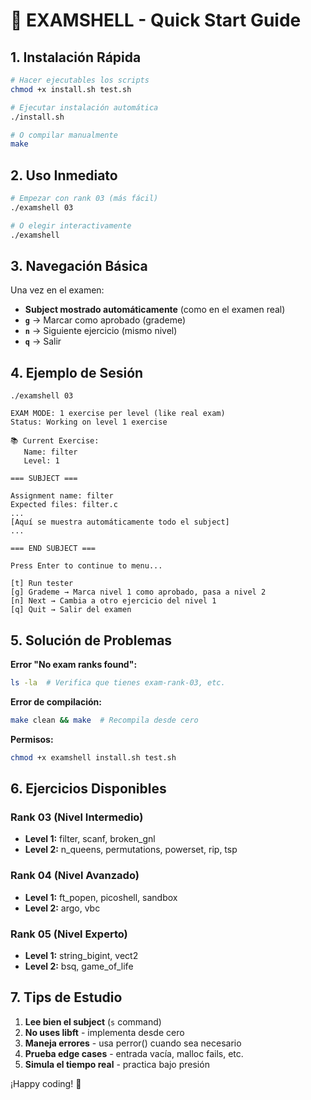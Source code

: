 # 🚀 EXAMSHELL - Quick Start Guide

## 1. Instalación Rápida

```bash
# Hacer ejecutables los scripts
chmod +x install.sh test.sh

# Ejecutar instalación automática
./install.sh

# O compilar manualmente
make
```

## 2. Uso Inmediato

```bash
# Empezar con rank 03 (más fácil)
./examshell 03

# O elegir interactivamente
./examshell
```

## 3. Navegación Básica

Una vez en el examen:
- **Subject mostrado automáticamente** (como en el examen real)
- **`g`** → Marcar como aprobado (grademe)
- **`n`** → Siguiente ejercicio (mismo nivel)
- **`q`** → Salir

## 4. Ejemplo de Sesión

```
./examshell 03

EXAM MODE: 1 exercise per level (like real exam)
Status: Working on level 1 exercise

📚 Current Exercise:
   Name: filter
   Level: 1

=== SUBJECT ===

Assignment name: filter
Expected files: filter.c
...
[Aquí se muestra automáticamente todo el subject]
...

=== END SUBJECT ===

Press Enter to continue to menu...

[t] Run tester
[g] Grademe → Marca nivel 1 como aprobado, pasa a nivel 2
[n] Next → Cambia a otro ejercicio del nivel 1
[q] Quit → Salir del examen
```

## 5. Solución de Problemas

**Error "No exam ranks found":**
```bash
ls -la  # Verifica que tienes exam-rank-03, etc.
```

**Error de compilación:**
```bash
make clean && make  # Recompila desde cero
```

**Permisos:**
```bash
chmod +x examshell install.sh test.sh
```

## 6. Ejercicios Disponibles

### Rank 03 (Nivel Intermedio)
- **Level 1:** filter, scanf, broken_gnl
- **Level 2:** n_queens, permutations, powerset, rip, tsp

### Rank 04 (Nivel Avanzado)
- **Level 1:** ft_popen, picoshell, sandbox
- **Level 2:** argo, vbc

### Rank 05 (Nivel Experto)
- **Level 1:** string_bigint, vect2
- **Level 2:** bsq, game_of_life

## 7. Tips de Estudio

1. **Lee bien el subject** (`s` command)
2. **No uses libft** - implementa desde cero
3. **Maneja errores** - usa perror() cuando sea necesario
4. **Prueba edge cases** - entrada vacía, malloc fails, etc.
5. **Simula el tiempo real** - practica bajo presión

¡Happy coding! 🎯
